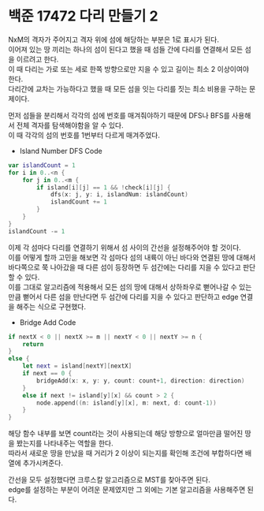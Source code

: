 # 백준 17472 다리 만들기 2
NxM의 격자가 주어지고 격자 위에 섬에 해당하는 부분은 1로 표시가 된다.  
이어져 있는 땅 끼리는 하나의 섬이 된다고 했을 때 섬들 간에 다리를 연결해서 모든 섬을 이르려고 한다.  
이 때 다리는 가로 또는 세로 한쪽 방향으로만 지을 수 있고 길이는 최소 2 이상이여야 한다.  
다리간에 교차는 가능하다고 했을 때 모든 섬을 잇는 다리를 짓는 최소 비용을 구하는 문제이다.  

먼저 섬들을 분리해서 각각의 섬에 번호를 매겨줘야하기 때문에 DFS나 BFS를 사용해서 전체 격자를 탐색해야함을 알 수 있다.  
이 때 각각의 섬의 번호를 1번부터 다르게 매겨주었다.  
- Island Number DFS Code
```swift
var islandCount = 1
for i in 0..<n {
    for j in 0..<m {
        if island[i][j] == 1 && !check[i][j] {
            dfs(x: j, y: i, islandNum: islandCount)
            islandCount += 1
        }
    }
}
islandCount -= 1
```
이제 각 섬마다 다리를 연결하기 위해서 섬 사이의 간선을 설정해주어야 할 것이다.  
이를 어떻게 할까 고민을 해보면 각 섬마다 섬의 내륙이 아닌 바다와 연결된 땅에 대해서 바다쪽으로 쭉 나아갔을 때 다른 섬이 등장하면 두 섬간에는 다리를 지을 수 있다고 판단할 수 있다.  
이를 그대로 알고리즘에 적용해서 모든 섬의 땅에 대해서 상하좌우로 뻗어나갈 수 있는 만큼 뻗어서 다른 섬을 만난다면 두 섬간에 다리를 지을 수 있다고 판단하고 edge 연결을 해주는 식으로 구현했다.  
- Bridge Add Code
```swift
if nextX < 0 || nextX >= m || nextY < 0 || nextY >= n {
    return
}
else {
    let next = island[nextY][nextX]
    if next == 0 {
        bridgeAdd(x: x, y: y, count: count+1, direction: direction)
    }
    else if next != island[y][x] && count > 2 {
        node.append((n: island[y][x], m: next, d: count-1))
    }
}
```
해당 함수 내부를 보면 count라는 것이 사용되는데 해당 방향으로 얼마만큼 떨어진 땅을 봤는지를 나타내주는 역할을 한다.  
따라서 새로운 땅을 만났을 때 거리가 2 이상이 되는지를 확인해 조건에 부합하다면 배열에 추가시켜준다.  

간선을 모두 설정했다면 크루스칼 알고리즘으로 MST를 찾아주면 된다.  
edge를 설정하는 부분이 어려운 문제였지만 그 외에는 기본 알고리즘을 사용해주면 된다.  
